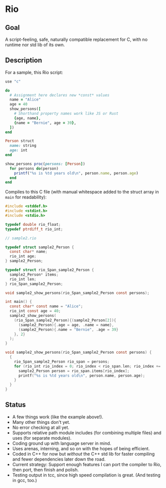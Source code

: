 # Rio

## Goal

A script-feeling, safe, naturally compatible replacement for C, with no runtime nor std lib of its own.

## Description

For a sample, this Rio script:

```ruby
use "c"

do
  # Assignment here declares new *const* values
  name = "Alice"
  age = 40
  show_persons([
    # Shorthand property names work like JS or Rust
    {age, name},
    {name = "Bernie", age = 39},
  ])
end

Person struct
  name: string
  age: int
end

show_persons proc(persons: [Person])
  for persons do(person)
    printf("%s is %td years old\n", person.name, person.age)
  end
end
```

Compiles to this C file (with manual whitespace added to the struct array in `main` for readability):

```c
#include <stddef.h>
#include <stdint.h>
#include <stdio.h>

typedef double rio_float;
typedef ptrdiff_t rio_int;

// sample2.rio

typedef struct sample2_Person {
  const char* name;
  rio_int age;
} sample2_Person;

typedef struct rio_Span_sample2_Person {
  sample2_Person* items;
  rio_int len;
} rio_Span_sample2_Person;

void sample2_show_persons(rio_Span_sample2_Person const persons);

int main() {
  const char* const name = "Alice";
  rio_int const age = 40;
  sample2_show_persons(
    (rio_Span_sample2_Person){(sample2_Person[2]){
      (sample2_Person){.age = age, .name = name},
      (sample2_Person){.name = "Bernie", .age = 39}
    }, 2}
  );
}

void sample2_show_persons(rio_Span_sample2_Person const persons) {
  {
    rio_Span_sample2_Person rio_span = persons;
    for (rio_int rio_index = 0; rio_index < rio_span.len; rio_index += 1) {
      sample2_Person person = rio_span.items[rio_index];
      printf("%s is %td years old\n", person.name, person.age);
    }
  }
}
```

## Status

- A few things work (like the example above!).
- Many other things don't yet.
- No error checking at all yet.
- Supports relative path module includes (for combining multiple files) and uses (for separate modules).
- Coding ground up with language server in mind.
- Uses arenas, interning, and so on with the hopes of being efficient.
- Coded in C++ for now but *without* the C++ std lib for faster compiling and fewer dependencies later down the road.
- Current strategy: Support enough features I can port the compiler to Rio, then port, then finish and polish.
- Testing output in tcc, since high speed compilation is great. (And testing in gcc, too.)
